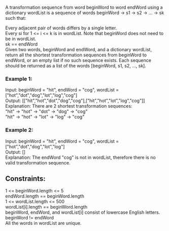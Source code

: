 A transformation sequence from word beginWord to word endWord using a dictionary wordList is a sequence of words beginWord -> s1 -> s2 -> ... -> sk such that:

Every adjacent pair of words differs by a single letter.  
Every si for 1 <= i <= k is in wordList. Note that beginWord does not need to be in wordList.  
sk == endWord  
Given two words, beginWord and endWord, and a dictionary wordList, return all the shortest transformation sequences from beginWord to endWord, or an empty list if no such sequence exists. Each sequence should be returned as a list of the words [beginWord, s1, s2, ..., sk].

 
  
### Example 1:  
  
Input: beginWord = "hit", endWord = "cog", wordList = ["hot","dot","dog","lot","log","cog"]  
Output: [["hit","hot","dot","dog","cog"],["hit","hot","lot","log","cog"]]  
Explanation: There are 2 shortest transformation sequences:  
"hit" -> "hot" -> "dot" -> "dog" -> "cog"  
"hit" -> "hot" -> "lot" -> "log" -> "cog"  
### Example 2:    
  
Input: beginWord = "hit", endWord = "cog", wordList = ["hot","dot","dog","lot","log"]  
Output: []  
Explanation: The endWord "cog" is not in wordList, therefore there is no valid transformation sequence.  
   

## Constraints:  

1 <= beginWord.length <= 5  
endWord.length == beginWord.length  
1 <= wordList.length <= 500  
wordList[i].length == beginWord.length  
beginWord, endWord, and wordList[i] consist of lowercase English letters.  
beginWord != endWord  
All the words in wordList are unique.  

